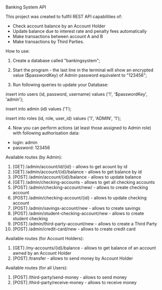 Banking System API

This project was created to fullfil REST API capabilities of:
- Check account balance by an Account Holder
- Update balance due to interest rate and penalty fees automatically
- Make transactions between account A and B
- Make transactions by Third Parties.

How to use:

1. Create a database called "bankingsystem";

2. Start the program - the last line in the terminal will show an encrypted value ($passwordKey) of Admin password equivalent to "123456";

3. Run following queries to update your Database:

insert into users (id, password, username) values 
('1', '$passwordKey', 'admin');

insert into admin (id) values 
('1');

insert into roles (id, role, user_id) values 
('1', 'ADMIN', '1');

4. Now you can perform actions (at least those assigned to Admin role) with following authorisation data:
- login: admin
- password: 123456

Available routes (by Admin):
1.  [GET]   /admin/account/id/{id} - allows to get acount by id
2.  [GET]   /admin/account/{id}/balance - allows to get balance by id
3.  [POST]  /admin/account/{id}/balance - allows to update balance
4.  [GET]   /admin/checking-accounts - allows to get all checking accounts
5.  [POST]  /admin/checking-account/new/ - allows to create checking account
6.  [POST]  /admin/checking-account/{id} - allows to update checking account
7.  [POST]  /admin/savings-account/new - allows to create savings
8.  [POST]  /admin/student-checking-account/new - allows to create student checking
9.  [POST]  /admin/third-party-account/new - allows to create a Third Party
10. [POST]  /admin/credit-card/new - allows to create credit card

Available routes (for Account Holders):
1.  [GET]   /my-accounts/{id}/balance - allows to get balance of an account awned by an Account Holder
2.  [POST]  /transfer - allows to send money by Account Holder

Available routes (for all Users):
1.  [POST]  /third-party/send-money - allows to send money
2.  [POST]  /third-party/receive-money - allows to receive money
